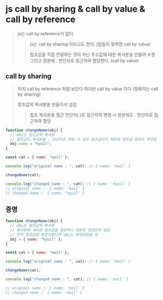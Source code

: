 # js call by sharing & call by value & call by reference

> js는 call by reference가 없다.
>
> > js는 call by sharing 이라고도 한다. (엄밀히 말하면 call by value)
> >
> > 참조값을 직접 전달하는 것이 아닌 주소값에 대한 복사본을 만들어 수정 그리고 원본에 . 연산자로 접근하여 할당한다. (call by value)

## call by sharing

> 마치 call by reference 처럼 보인다 하지만 call by value 이다 (정확히는 call by sharing)
>
> 참조값의 복사본을 만들어서 넘김
>
> > 참조 복사본을 접근 연산자(.)로 접근하여 변경 시 원본에도 . 연산자로 접근하여 할당

```js
function changeName(obj) {
  // obj는 참조값의 복사본
  // 참조값의 복사본을 . 연산자로 변경 시 같은 참조값이기 때문에 참조값 원본도 변경됨
  obj.name = "hyuil";
}

const cat = { name: "mail" };

console.log("original name : ", cat); // { name: 'mail' }

changeName(cat);

console.log("changed name : ", cat); // { name: 'hyuil' }
// original name :  { name: 'mail' }
// changed name :  { name: 'hyuil' }
```

## 증명

```js
function changeName(obj) {
  // obj는 참조값의 복사본
  // 복사본에 새로운 참조값을 할당하니 원본은 변경되지 않음
  // 만약 참조값의 원본이였다면 obj는 변경되었을 것
  obj = { name: "hyuil" };
}

const cat = { name: "mail" };

console.log("original name : ", cat); // { name: 'mail' }

changeName(cat);

console.log("changed name : ", cat); // { name: 'mail' }

// original name :  { name: 'mail' }
// changed name :  { name: 'mail' }
```
